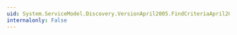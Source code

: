 ```yaml
---
uid: System.ServiceModel.Discovery.VersionApril2005.FindCriteriaApril2005.ToFindCriteria
internalonly: False
---
```

